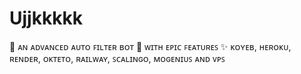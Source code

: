 # Ujjkkkkk
🎀 ᴀɴ ᴀᴅᴠᴀɴᴄᴇᴅ ᴀᴜᴛᴏ ꜰɪʟᴛᴇʀ ʙᴏᴛ 🎯 ᴡɪᴛʜ ᴇᴘɪᴄ ꜰᴇᴀᴛᴜʀᴇꜱ ✨️ ᴋᴏʏᴇʙ, ʜᴇʀᴏᴋᴜ, ʀᴇɴᴅᴇʀ, ᴏᴋᴛᴇᴛᴏ, ʀᴀɪʟᴡᴀʏ, ꜱᴄᴀʟɪɴɢᴏ, ᴍᴏɢᴇɴɪᴜꜱ ᴀɴᴅ ᴠᴘꜱ 
